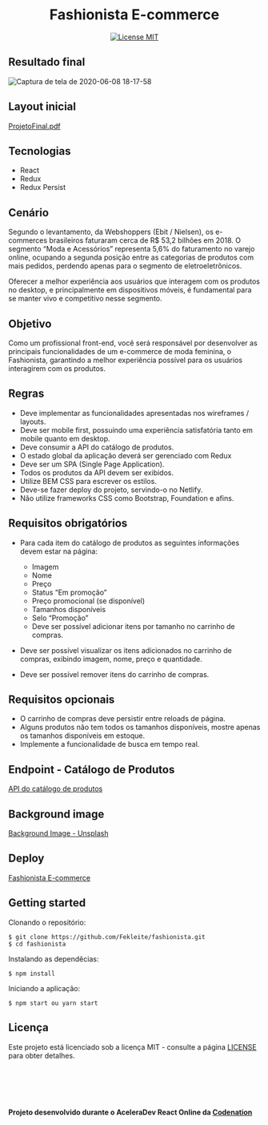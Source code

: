 <h1 align="center">
Fashionista E-commerce
</h1>

<p align="center">
  <a href="https://opensource.org/licenses/MIT">
    <img src="https://img.shields.io/badge/License-MIT-blue.svg" alt="License MIT">
  </a>
</p>

## Resultado final

![Captura de tela de 2020-06-08 18-17-58](https://user-images.githubusercontent.com/48728541/84431318-7d93bb80-ac01-11ea-894e-e501da6dcc12.png)

## Layout inicial

[ProjetoFinal.pdf](https://github.com/Fekleite/fashionista/files/4771595/ProjetoFinal.pdf)

## Tecnologias

- React
- Redux
- Redux Persist

## Cenário

Segundo o levantamento, da Webshoppers (Ebit / Nielsen), os e-commerces brasileiros faturaram cerca de R$ 53,2 bilhões em 2018. O segmento “Moda e Acessórios” representa 5,6% do faturamento no varejo online, ocupando a segunda posição entre as categorias de produtos com mais pedidos, perdendo apenas para o segmento de eletroeletrônicos.

Oferecer a melhor experiência aos usuários que interagem com os produtos no desktop, e principalmente em dispositivos móveis, é fundamental para se manter vivo e competitivo nesse segmento.

## Objetivo

Como um profissional front-end, você será responsável por desenvolver as principais funcionalidades de um e-commerce de moda feminina, o Fashionista, garantindo a melhor experiência possível para os usuários interagirem com os produtos.

## Regras

- Deve implementar as funcionalidades apresentadas nos wireframes / layouts.
- Deve ser mobile first, possuindo uma experiência satisfatória tanto em mobile quanto em desktop.
- Deve consumir a API do catálogo de produtos.
- O estado global da aplicação deverá ser gerenciado com Redux
- Deve ser um SPA (Single Page Application).
- Todos os produtos da API devem ser exibidos.
- Utilize BEM CSS para escrever os estilos.
- Deve-se fazer deploy do projeto, servindo-o no Netlify.
- Não utilize frameworks CSS como Bootstrap, Foundation e afins.

## Requisitos obrigatórios

- Para cada item do catálogo de produtos as seguintes informações devem estar na página:

  - Imagem
  - Nome
  - Preço
  - Status “Em promoção”
  - Preço promocional (se disponível)
  - Tamanhos disponíveis
  - Selo “Promoção”
  - Deve ser possível adicionar itens por tamanho no carrinho de compras.

- Deve ser possível visualizar os itens adicionados no carrinho de compras, exibindo imagem, nome, preço e quantidade.
- Deve ser possível remover itens do carrinho de compras.

## Requisitos opcionais

- O carrinho de compras deve persistir entre reloads de página.
- Alguns produtos não tem todos os tamanhos disponíveis, mostre apenas os tamanhos disponíveis em estoque.
- Implemente a funcionalidade de busca em tempo real.

## Endpoint - Catálogo de Produtos

[API do catálogo de produtos](https://5e9935925eabe7001681c856.mockapi.io/api/v1/catalog)

## Background image

[Background Image - Unsplash](https://unsplash.com/photos/_3Q3tsJ01nc)

## Deploy

[Fashionista E-commerce](https://fekleite-fashionista.netlify.app/)

## Getting started

Clonando o repositório:
```
$ git clone https://github.com/Fekleite/fashionista.git
$ cd fashionista
```

Instalando as dependêcias:
```
$ npm install
```

Iniciando a aplicação:
```
$ npm start ou yarn start
```

## Licença

Este projeto está licenciado sob a licença MIT - consulte a página [LICENSE](https://opensource.org/licenses/MIT) para obter detalhes.


<br>
<br>
<br>
<br>

**Projeto desenvolvido durante o AceleraDev React Online da [Codenation](https://www.codenation.dev/)**
